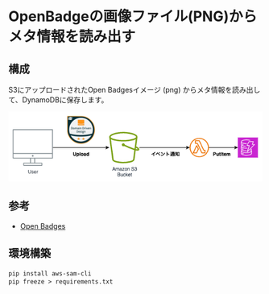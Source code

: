 OpenBadgeの画像ファイル(PNG)からメタ情報を読み出す
===

## 構成

S3にアップロードされたOpen Badgesイメージ (png) からメタ情報を読み出して、DynamoDBに保存します。

![](openbadge.png)

## 参考

- [Open Badges](https://openbadges.org/)

## 環境構築

```
pip install aws-sam-cli
pip freeze > requirements.txt
```
